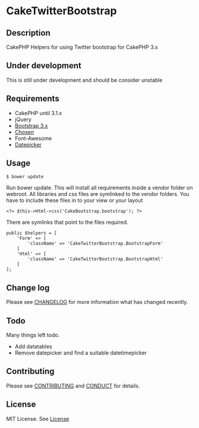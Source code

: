 # CakeTwitterBootstrap

## Description

CakePHP Helpers for using Twitter bootstrap for CakePHP 3.x

## Under development
This is still under development and should be consider unstable

## Requirements

 - CakePHP until 3.1.x
 - jQuery
 - [Bootstrap 3.x](http://getbootstrap.com/)
 - [Chosen](https://github.com/harvesthq/chosen/)
 - Font-Awesome
 - [Datepicker](http://www.eyecon.ro/bootstrap-datepicker)

## Usage

``$ bower update``

Run bower update. This will install all requirements inside a vendor folder on webroot.
All libraries and css files are symlinked to the vendor folders.
You have to include these files in to your view or your layout

    <?= $this->Html->css('CakeBootstrap.bootstrap'); ?>

There are symlinks that point to the files required.

    public $helpers = [
        'Form' => [
            'className' => 'CakeTwitterBootstrap.BootstrapForm'
        ]
        'Html' => [
            'className' => 'CakeTwitterBootstrap.BootstrapHtml'
        ]
    ];

## Change log

Please see [CHANGELOG](CHANGELOG.md) for more information what has changed recently.

## Todo

Many things left todo.
 - Add datatables
 - Remove datepicker and find a suitable datetimepicker

## Contributing

Please see [CONTRIBUTING](CONTRIBUTING.md) and [CONDUCT](CONDUCT.md) for details.

## License

MIT License. See [License](LICENSE.md)